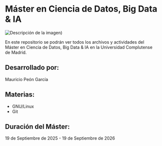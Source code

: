 # Máster en Ciencia de Datos, Big Data & IA

![Descripción de la imagen](https://www.ucm.es/themes/ucm24/media/img/logo.svg))


En este repositorio se podrán ver todos los archivos y actividades del Máster en Ciencia de Datos, Big Data & IA en la Universidad Complutense de Madrid.

## Desarrollado por:

Mauricio Peón García

## Materias:

- GNU/Linux
- Git


## Duración del Máster:

19 de Septiembre de 2025 - 19 de Septiembre de 2026


